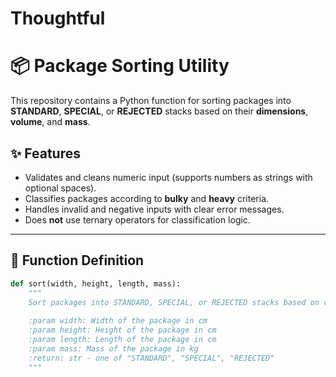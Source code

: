# Thoughtful  
  
# 📦 Package Sorting Utility

This repository contains a Python function for sorting packages into **STANDARD**, **SPECIAL**, or **REJECTED** stacks based on their **dimensions**, **volume**, and **mass**.

## ✨ Features
- Validates and cleans numeric input (supports numbers as strings with optional spaces).
- Classifies packages according to **bulky** and **heavy** criteria.
- Handles invalid and negative inputs with clear error messages.
- Does **not** use ternary operators for classification logic.

---

## 📜 Function Definition

```python
def sort(width, height, length, mass):
    """
    Sort packages into STANDARD, SPECIAL, or REJECTED stacks based on volume, dimensions, and mass.
    
    :param width: Width of the package in cm
    :param height: Height of the package in cm
    :param length: Length of the package in cm
    :param mass: Mass of the package in kg
    :return: str - one of "STANDARD", "SPECIAL", "REJECTED"
    """
